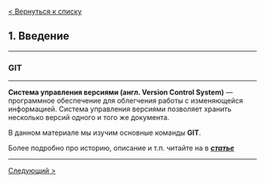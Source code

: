 [< Вернуться к списку](./readme.md "На главную")

## 1. Введение
---
### GIT
---
**Система управления версиями (англ. Version Control System)** — программное обеспечение для облегчения работы с изменяющейся информацией. Система управления версиями позволяет хранить несколько версий одного и того же документа.

В данном материале мы изучим основные команды **GIT**.

Более подробно про историю, описание и т.п. читайте на в ***[статье](https://habr.com/ru/post/472600/ "Статья на Хабр")***

---
[Следующий >](./1git-config.md "Основные операции")